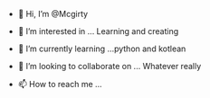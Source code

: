 - 👋 Hi, I’m @Mcgirty
- 👀 I’m interested in ... Learning and creating
- 🌱 I’m currently learning ...python and kotlean
- 💞️ I’m looking to collaborate on ... Whatever really 

- 📫 How to reach me ...

<!---
Mcgirty/Mcgirty is a ✨ special ✨ repository because its `README.md` (this file) appears on your GitHub profile.
You can click the Preview link to take a look at your changes.
--->
